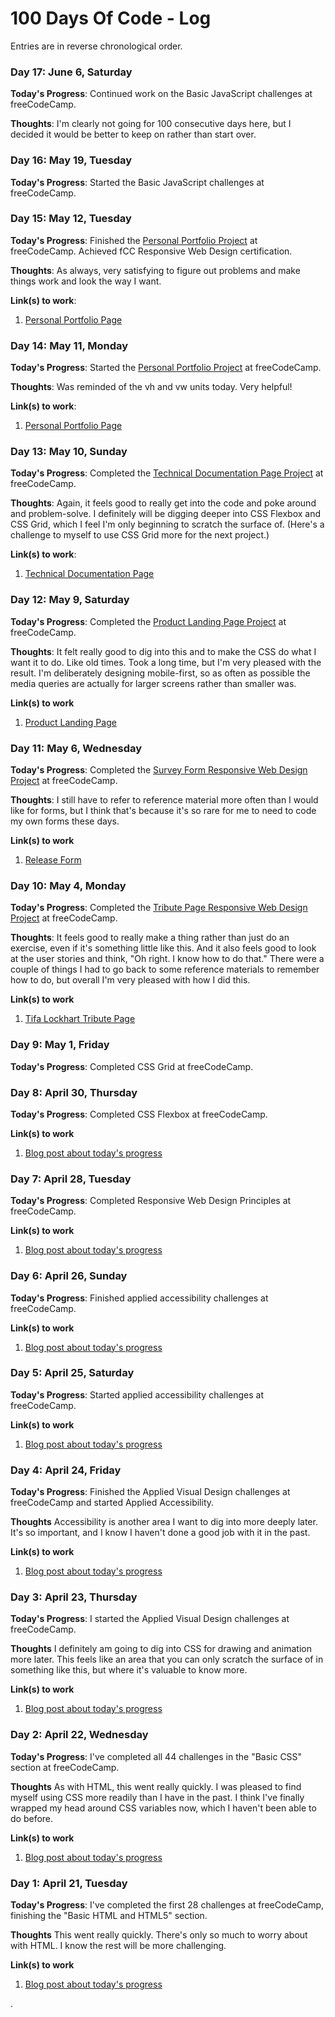 # 100 Days Of Code - Log
Entries are in reverse chronological order.

### Day 17: June 6, Saturday
**Today's Progress**: Continued work on the Basic JavaScript challenges at freeCodeCamp.

**Thoughts**: I'm clearly not going for 100 consecutive days here, but I decided it would be better to keep on rather than start over.

### Day 16: May 19, Tuesday
**Today's Progress**: Started the Basic JavaScript challenges at freeCodeCamp.

### Day 15: May 12, Tuesday
**Today's Progress**: Finished the [Personal Portfolio Project](https://www.freecodecamp.org/learn/responsive-web-design/responsive-web-design-projects/build-a-personal-portfolio-webpage) at freeCodeCamp. Achieved fCC Responsive Web Design certification.

**Thoughts**: As always, very satisfying to figure out problems and make things work and look the way I want.

**Link(s) to work**:
1. [Personal Portfolio Page](https://codepen.io/kimberlyhirsh/full/RwWJZjB)

### Day 14: May 11, Monday
**Today's Progress**: Started the [Personal Portfolio Project](https://www.freecodecamp.org/learn/responsive-web-design/responsive-web-design-projects/build-a-personal-portfolio-webpage) at freeCodeCamp.

**Thoughts**: Was reminded of the vh and vw units today. Very helpful!

**Link(s) to work**:
1. [Personal Portfolio Page](https://codepen.io/kimberlyhirsh/full/RwWJZjB)

### Day 13: May 10, Sunday
**Today's Progress**: Completed the [Technical Documentation Page Project](https://www.freecodecamp.org/learn/responsive-web-design/responsive-web-design-projects/build-a-technical-documentation-page) at freeCodeCamp.

**Thoughts**: Again, it feels good to really get into the code and poke around and problem-solve. I definitely will be digging deeper into CSS Flexbox and CSS Grid, which I feel I'm only beginning to scratch the surface of. (Here's a challenge to myself to use CSS Grid more for the next project.)

**Link(s) to work**:
1. [Technical Documentation Page](https://codepen.io/kimberlyhirsh/full/rNOvKbo)

### Day 12: May 9, Saturday
**Today's Progress**: Completed the [Product Landing Page Project](https://www.freecodecamp.org/learn/responsive-web-design/responsive-web-design-projects/build-a-product-landing-page) at freeCodeCamp.

**Thoughts**: It felt really good to dig into this and to make the CSS do what I want it to do. Like old times. Took a long time, but I'm very pleased with the result. I'm deliberately designing mobile-first, so as often as possible the media queries are actually for larger screens rather than smaller was.

**Link(s) to work**
1. [Product Landing Page](https://codepen.io/kimberlyhirsh/full/oNjdYrj)

### Day 11: May 6, Wednesday

**Today's Progress**: Completed the [Survey Form Responsive Web Design Project](https://www.freecodecamp.org/learn/responsive-web-design/responsive-web-design-projects/build-a-survey-form) at freeCodeCamp.

**Thoughts**: I still have to refer to reference material more often than I would like for forms, but I think that's because it's so rare for me to need to code my own forms these days.

**Link(s) to work**
1. [Release Form](https://codepen.io/kimberlyhirsh/full/NWGyvqG)

### Day 10: May 4, Monday

**Today's Progress**: Completed the [Tribute Page Responsive Web Design Project](https://www.freecodecamp.org/learn/responsive-web-design/responsive-web-design-projects/build-a-tribute-page) at freeCodeCamp.

**Thoughts**: It feels good to really make a thing rather than just do an exercise, even if it's something little like this. And it also feels good to look at the user stories and think, "Oh right. I know how to do that." There were a couple of things I had to go back to some reference materials to remember how to do, but overall I'm very pleased with how I did this.

**Link(s) to work**
1. [Tifa Lockhart Tribute Page](https://codepen.io/kimberlyhirsh/full/qBOpbqv)

### Day 9: May 1, Friday

**Today's Progress**: Completed CSS Grid at freeCodeCamp.

### Day 8: April 30, Thursday

**Today's Progress**: Completed CSS Flexbox at freeCodeCamp.

**Link(s) to work**
1. [Blog post about today's progress](https://kimberlyhirsh.com/2020/04/30/todays-daysofcode-progress.html)

### Day 7: April 28, Tuesday

**Today's Progress**: Completed Responsive Web Design Principles at freeCodeCamp.

**Link(s) to work**
1. [Blog post about today's progress](https://kimberlyhirsh.com/2020/04/30/todays-daysofcode-progress.html)

### Day 6: April 26, Sunday

**Today's Progress**: Finished applied accessibility challenges at freeCodeCamp.

**Link(s) to work**
1. [Blog post about today's progress](https://kimberlyhirsh.com/2020/04/30/todays-daysofcode-progress.html)

### Day 5: April 25, Saturday

**Today's Progress**: Started applied accessibility challenges at freeCodeCamp.

**Link(s) to work**
1. [Blog post about today's progress](https://kimberlyhirsh.com/2020/04/25/todays-daysofcode-progress.html)

### Day 4: April 24, Friday

**Today's Progress**: Finished the Applied Visual Design challenges at freeCodeCamp and started Applied Accessibility.

**Thoughts** Accessibility is another area I want to dig into more deeply later. It's so important, and I know I haven't done a good job with it in the past.

**Link(s) to work**
1. [Blog post about today's progress](https://kimberlyhirsh.com/2020/04/24/todays-daysofcode-progress.html)

### Day 3: April 23, Thursday

**Today's Progress**: I started the Applied Visual Design challenges at freeCodeCamp.

**Thoughts** I definitely am going to dig into CSS for drawing and animation more later. This feels like an area that you can only scratch the surface of in something like this, but where it's valuable to know more.

**Link(s) to work**
1. [Blog post about today's progress](https://kimberlyhirsh.com/2020/04/23/todays-daysofcode-progress.html)

### Day 2: April 22, Wednesday

**Today's Progress**: I've completed all 44 challenges in the "Basic CSS" section at freeCodeCamp.

**Thoughts** As with HTML, this went really quickly. I was pleased to find myself using CSS more readily than I have in the past. I think I've finally wrapped my head around CSS variables now, which I haven't been able to do before.

**Link(s) to work**
1. [Blog post about today's progress](https://kimberlyhirsh.com/2020/04/22/todays-daysofcode-progress.html)

### Day 1: April 21, Tuesday

**Today's Progress**: I've completed the first 28 challenges at freeCodeCamp, finishing the "Basic HTML and HTML5" section.

**Thoughts** This went really quickly. There's only so much to worry about with HTML. I know the rest will be more challenging.

**Link(s) to work**
1. [Blog post about today's progress](https://kimberlyhirsh.com/2020/04/21/daysofcode-round.html)

.
